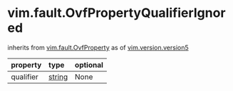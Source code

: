 vim.fault.OvfPropertyQualifierIgnored
=====================================
inherits from [vim.fault.OvfProperty](docs/vim.fault.OvfProperty.md)
as of [vim.version.version5](docs/vim.version.md)

| property | type | optional |
|:---------|:-----|:---------|
| qualifier | [string](string.md "string") | None |
